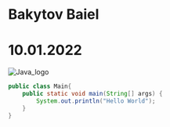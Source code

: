 # Bakytov Baiel
# 10.01.2022
![Java_logo](https://user-images.githubusercontent.com/59912655/148698595-53cbef14-2ee8-48b9-9954-77cffc1550c4.png)
```java 
public class Main{
    public static void main(String[] args) {
        System.out.println("Hello World");
    }
}
```
